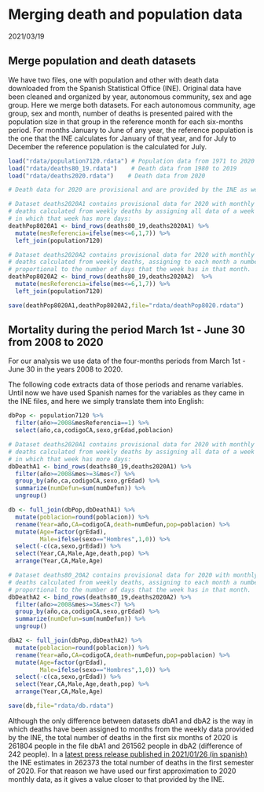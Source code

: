 Merging death and population data
================
2021/03/19

## Merge population and death datasets

We have two files, one with population and other with death data
downloaded from the Spanish Statistical Office (INE). Original data have
been cleaned and organized by year, autonomous community, sex and age
group. Here we merge both datasets. For each autonomous community, age
group, sex and month, number of deaths is presented paired with the
population size in that group in the reference month for each six-months
period. For months January to June of any year, the reference population
is the one that the INE calculates for January of that year, and for
July to December the reference population is the calculated for July.

``` r
load("rdata/population7120.rdata") # Population data from 1971 to 2020
load("rdata/deaths80_19.rdata")    # Death data from 1980 to 2019
load("rdata/deaths2020.rdata")    # Death data from 2020

# Death data for 2020 are provisional and are provided by the INE as weekly counts.

# Dataset deaths2020A1 contains provisional data for 2020 with monthly number of 
# deaths calculated from weekly deaths by assigning all data of a week to the month 
# in which that week has more days:
deathPop8020A1 <- bind_rows(deaths80_19,deaths2020A1) %>% 
  mutate(mesReferencia=ifelse(mes<=6,1,7)) %>% 
  left_join(population7120)

# Dataset deaths2020A2 contains provisional data for 2020 with monthly number of 
# deaths calculated from weekly deaths, assigning to each month a number of deaths
# proportional to the number of days that the week has in that month.
deathPop8020A2 <- bind_rows(deaths80_19,deaths2020A2)  %>% 
  mutate(mesReferencia=ifelse(mes<=6,1,7)) %>% 
  left_join(population7120)

save(deathPop8020A1,deathPop8020A2,file="rdata/deathPop8020.rdata")
```

## Mortality during the period March 1st - June 30 from 2008 to 2020

For our analysis we use data of the four-months periods from March 1st -
June 30 in the years 2008 to 2020.

The following code extracts data of those periods and rename variables.
Until now we have used Spanish names for the variables as they came in
the INE files, and here we simply translate them into English:

``` r
dbPop <- population7120 %>% 
  filter(año>=2008&mesReferencia==1) %>% 
  select(año,ca,codigoCA,sexo,grEdad,poblacion)

# Dataset deaths2020A1 contains provisional data for 2020 with monthly number of 
# deaths calculated from weekly deaths by assigning all data of a week to the month 
# in which that week has more days:
dbDeathA1 <- bind_rows(deaths80_19,deaths2020A1) %>% 
  filter(año>=2008&mes>=3&mes<7) %>% 
  group_by(año,ca,codigoCA,sexo,grEdad) %>% 
  summarize(numDefun=sum(numDefun)) %>% 
  ungroup()

db <- full_join(dbPop,dbDeathA1) %>% 
  mutate(poblacion=round(poblacion)) %>% 
  rename(Year=año,CA=codigoCA,death=numDefun,pop=poblacion) %>% 
  mutate(Age=factor(grEdad),
         Male=ifelse(sexo=="Hombres",1,0)) %>% 
  select(-c(ca,sexo,grEdad)) %>% 
  select(Year,CA,Male,Age,death,pop) %>% 
  arrange(Year,CA,Male,Age)

# Dataset deaths80_20A2 contains provisional data for 2020 with monthly number of 
# deaths calculated from weekly deaths, assigning to each month a number of deaths
# proportional to the number of days that the week has in that month.
dbDeathA2 <- bind_rows(deaths80_19,deaths2020A2) %>% 
  filter(año>=2008&mes>=3&mes<7) %>% 
  group_by(año,ca,codigoCA,sexo,grEdad) %>% 
  summarize(numDefun=sum(numDefun)) %>% 
  ungroup()

dbA2 <- full_join(dbPop,dbDeathA2) %>% 
  mutate(poblacion=round(poblacion)) %>% 
  rename(Year=año,CA=codigoCA,death=numDefun,pop=poblacion) %>% 
  mutate(Age=factor(grEdad),
         Male=ifelse(sexo=="Hombres",1,0)) %>% 
  select(-c(ca,sexo,grEdad)) %>% 
  select(Year,CA,Male,Age,death,pop) %>% 
  arrange(Year,CA,Male,Age)

save(db,file="rdata/db.rdata")
```

Although the only difference between datasets dbA1 and dbA2 is the way
in which deaths have been assigned to months from the weekly data
provided by the INE, the total number of deaths in the first six months
of 2020 is 261804 people in the file dbA1 and 261562 people in dbA2
(difference of 242 people). In a [latest press release published in
2021/01/26 (in spanish)](https://www.ine.es/prensa/mnp_1s2020_p.pdf) the
INE estimates in 262373 the total number of deaths in the first semester
of 2020. For that reason we have used our first approximation to 2020
monthly data, as it gives a value closer to that provided by the INE.
